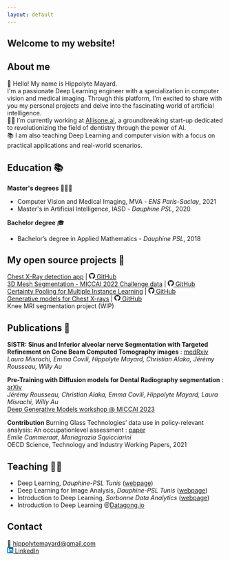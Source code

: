 ```yaml
---
layout: default
---
```


## Welcome to my website!


## About me

👋 Hello! My name is Hippolyte Mayard. \
I'm a passionate Deep Learning engineer with a specialization in computer vision and medical imaging. Through this platform, I'm excited to share with you my personal projects and delve into the fascinating world of artificial intelligence. \
🧠🦷 I’m currently working at [Allisone.ai](https://www.allisone.ai/), a groundbreaking start-up dedicated to revolutionizing the field of dentistry through the power of AI. \
📚 I am also teaching Deep Learning and computer vision with a focus on practical applications and real-world scenarios.

## Education 📚

**Master's degrees** 👨🏼‍🎓
- Computer Vision and Medical Imaging, MVA - *ENS Paris-Saclay*, 2021
- Master's in Artificial Intelligence, IASD - *Dauphine PSL*, 2020

**Bachelor degree** 🎓
- Bachelor’s degree in Applied Mathematics - *Dauphine PSL*, 2018

## My open source projects 🔬

[Chest X-Ray detection app](./project4.md) | [![GitHub](./assets/images/github_logo.png) GitHub](https://github.com/hippolytemayard/chest-xray-detection) \
[3D Mesh Segmentation - MICCAI 2022 Challenge data](./project3.md) | [![GitHub](./assets/images/github_logo.png) GitHub](https://github.com/hippolytemayard/teeth-3d-mesh-segmentation) \
[Certainty Pooling for Multiple Instance Learning](./project1.md) | [![GitHub](./assets/images/github_logo.png) GitHub](https://github.com/hippolytemayard/certainty-pooling-mil) \
[Generative models for Chest X-rays](./project2.md) | [![GitHub](./assets/images/github_logo.png) GitHub](https://github.com/hippolytemayard/chest-x-ray-generative-models) \
Knee MRI segmentation project (WIP)


## Publications 📄

**SISTR: Sinus and Inferior alveolar nerve Segmentation with Targeted Refinement on Cone Beam Computed Tomography images** : [medRxiv](https://www.medrxiv.org/content/10.1101/2024.02.17.24301683v1) \
*Laura Misrachi, Emma Covili, Hippolyte Mayard, Christian Alaka, Jérémy Rousseau, Willy Au* 


**Pre-Training with Diffusion models for Dental Radiography segmentation** : [arXiv](https://arxiv.org/abs/2307.14066) \
*Jérémy Rousseau, Christian Alaka, Emma Covili, Hippolyte Mayard, Laura Misrachi, Willy Au* \
[Deep Generative Models workshop @ MICCAI 2023](https://dgm4miccai.github.io/) 

**Contribution** 
Burning Glass Technologies’ data use in policy-relevant analysis: An occupationlevel assessment : [paper](https://www.oecd-ilibrary.org/docserver/cd75c3e7-en.pdf?expires=1691999339&id=id&accname=guest&checksum=483B4F421C9D935B122503E4AD2350CB) \
*Emile Cammeraat, Mariagrazia Squicciarini* \
OECD Science, Technology and Industry Working Papers, 2021



## Teaching 👨‍🏫

- Deep Learning, *Dauphine-PSL Tunis* ([webpage](https://tunis.dauphine.psl.eu/masters/big-data-intelligence-artificielle))
- Deep Learning for Image Analysis, *Dauphine-PSL Tunis* ([webpage](https://tunis.dauphine.psl.eu/masters/big-data-intelligence-artificielle))
- Introduction to Deep Learning, *Sorbonne Data Analytics* ([webpage](https://formations.pantheonsorbonne.fr/fr/catalogue-des-formations/diplome-d-universite-DU/diplome-d-universite-KBVXM363/diplome-d-universite-sorbonne-data-analytics-KPMK3V7Z.html))
- Introduction to Deep Learning @[Datagong.io](https://www.datagong.io/)

## Contact

📩 hippolytemayard@gmail.com \
[![Linkedin](./assets/images/linkedin_logo.png) LinkedIn](https://www.linkedin.com/in/hippolyte-mayard-5b330a140/) 
&nbsp;


<script type='text/javascript' id='clustrmaps' src='//cdn.clustrmaps.com/map_v2.js?cl=82660d&w=400&t=n&d=UHFum2zR4IKpODq4zfPeDWQIhvfNo77TqyaJMIgeFxE&cmo=feff53&cmn=6acc3a&co=004d84'></script>